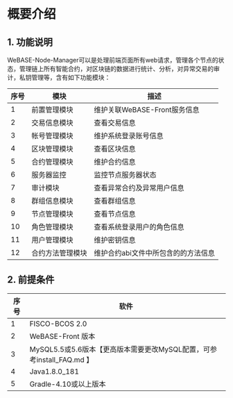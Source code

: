 # 概要介绍

## 1. 功能说明

WeBASE-Node-Manager可以是处理前端页面所有web请求，管理各个节点的状态，管理链上所有智能合约，对区块链的数据进行统计、分析，对异常交易的审计，私钥管理等，含有如下功能模块：

| 序号  | 模块                       |   描述   |
|-------|---------------------------|----------------------|
| 1     | 前置管理模块               |  维护关联WeBASE-Front服务信息   |
| 2     | 交易信息模块               |  查看交易信息   |
| 3     | 帐号管理模块               |  维护系统登录账号信息  |
| 4     | 区块管理模块               |  查看区块信息 |
| 5     | 合约管理模块               |  维护合约信息  |
| 6     | 服务器监控                 |  监控节点服务器状态   |
| 7     | 审计模块                   |  查看异常合约及异常用户信息   |
| 8     | 群组信息模块               |  查看群组信息   |
| 9     | 节点管理模块               |  查看节点信息   |
| 10    | 角色管理模块               |  查看系统登录用户的角色信息   |
| 11    | 用户管理模块               |  维护密钥信息    |
| 12    | 合约方法管理模块            |  维护合约abi文件中所包含的的方法信息    |


## 2. 前提条件

| 序号  | 软件                                          |
|-------|---------------------------------------------------|
| 1     | FISCO-BCOS 2.0                                    |
| 2     | WeBASE-Front 版本                  |
| 3     | MySQL5.5或5.6版本【更高版本需要更改MySQL配置，可参考install_FAQ.md 】    |
| 4     | Java1.8.0_181                       |
| 5     | Gradle-4.10或以上版本                            |
